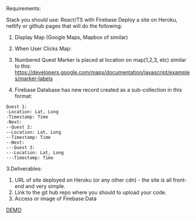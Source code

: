 Requirements:

Stack you should use: React/TS with Firebase
Deploy a site on Heroku, netlify or github pages that will do the following:

1. Display Map (Google Maps, Mapbox of similar)

2. When User Clicks Map:
  1. Numbered Quest Marker is placed at location on map(1,2,3, etc) similar to this: https://developers.google.com/maps/documentation/javascript/examples/marker-labels
  2. Firebase Database has new record created as a sub-collection in this format:
  ```
  Quest 1:
  -Location: Lat, Long
  -Timestamp: Time
  -Next:
  --Quest 2:
  --Location: Lat, Long
  --Timestamp: Time
  --Next:
  ---Quest 3:
  ---Location: Lat, Long
  ---Timestamp: Time
  ```

3.Deliverables:
1. URL of site deployed on Heroku (or any other cdn) - the site is all front-end and very simple.
2. Link to the git hub repo where you should to upload your code.
3. Access or image of Firebase Data

[DEMO](https://marker-map-8d34b656bbdd.herokuapp.com/)
